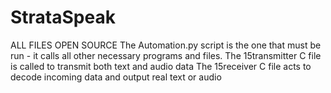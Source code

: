 # StrataSpeak
ALL FILES OPEN SOURCE
The Automation.py script is the one that must be run - it calls all other necessary programs and files.
The 15transmitter C file is called to transmit both text and audio data
The 15receiver C file acts to decode incoming data and output real text or audio
